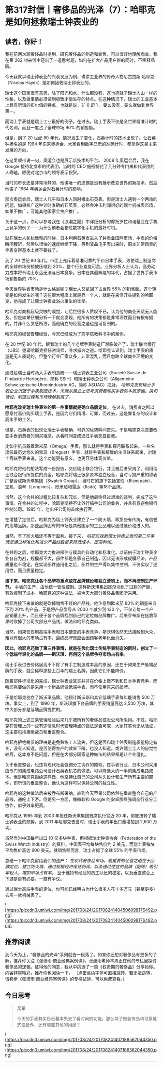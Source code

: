 # 第317封信丨奢侈品的光泽（7）：哈耶克是如何拯救瑞士钟表业的

## 读者，你好！

我在前两次聊奢侈品时提到，研究奢侈品的制造和销售，可以很好地理解商业。我在第 282 封来信中还出了一道思考题，如何在扩大产品用户群的同时，不稀释品牌。

今天我就以瑞士钟表业的兴衰发展为例，讲讲工业界的传奇人物尼古拉斯·哈耶克（Nicolas Hayek）是如何拯救瑞士钟表业的。

瑞士这个国家很有意思，除了阳光和水，什么都没有，这也造就了瑞士人山一样的性格，以及做事情必须做到极致才能生存的特点。在这种情况下，瑞士的工业基本上具有所谓的布尔值的特点，也就是说，非 0 即 1 ，要么没有，要么就做到世界第一。

而瑞士手表就是瑞士工业最好的例子。在过去，瑞士手表不仅是全世界精准计时的代名词，而且一度占了全球市场 90% 的销售额。

但是，到了 20 世纪 60 年代，情况发生了变化，石英计时的技术出现了。让石英钟扬名的是 1964 年东京奥运会，大家看到数字显示的准确计时，都觉得这是未来发展的方向。

在这里顺带说一句，奥运会也是展示新技术的平台。 2008 年奥运会后，我在 Google 接待北京市的代表团，当时的 CEO 施密特花了几分钟专门来和代表团的人寒暄，顺便对北京市的领导表示祝贺。

当时的市长还是非常冷静的，他讲唯一的遗憾是没有展示改变世界的新技术，然后他讲了 1964 年奥运会对石英计时的影响。

那次奥运会后，瑞士人几乎和日本人同时推出石英表。但是瑞士人遇到一个两难的问题，如果推广这种计时准确的石英表，必然会冲击利润很好的瑞士机械表市场，如果不推广，可能其他国家会生产推广。

关于这一点，你可以参考我在《浪潮之巅》中详细分析的摩托罗拉和诺基亚在手机上竞争的例子——为什么前者会错过数字化手机的最好时机。

就在瑞士人犹犹豫豫的时候，日本利用石英表进入了钟表业国际市场，手表的价格瞬间腰斩，然后以很快的速度继续下降，等到液晶电子表出来时，原本非常昂贵的手表变得基本上就不要钱了。

到了 20 世纪 80 年代，市面上充斥着精准可靠的平价日本手表，致使瑞士制造商的全球市场份额被压缩到 20%，整个行业岌岌可危。业界分析人士认为，高劳动力成本将令瑞士永远无法与日本竞争。日本在其最辉煌的年代，占据了世界手表市场销售额的 70%。

今天世界钟表市场是什么格局呢？瑞士人又拿回了占世界 55% 的销售额。这个转变是如何发生的呢？这在很大程度上就是靠一个人，就是在来信开头提到的哈耶克，他完成了让瑞士钟表业浴火重生的壮举。

哈耶克对商机超级灵敏的嗅觉，让后世很多人赞叹不已，认为他的商业天赋无人能及。但是如果仔细分析一下就会发现，他所有的决策都是非常理性而且有根有据的，并非什么灵感所致，而他确立的经营之道也是可复制的。

哈耶克的经营管理经验，今天已经成为了商学院教科书中的案例。

在 20 世纪 80 年代，眼看瑞士的几个老牌手表制造厂濒临破产了，瑞士联合银行（UBS）邀请哈耶克担任咨询师，寻求振兴之道。哈耶克认识到，瑞士手表的质量是无人质疑的，但整个行业厂家众多，非常混乱，而且忽略全球商业环境的变化。

通过给瑞士当时两大手表制造商——瑞士钟表工业公司（Societé Suisse de l'Industrie Horlogère，简称 SSIH）和瑞士钟表总公司（Allgemeine Schweizerische Uhrenindustrie AG，简称 ASUAG）把脉， *哈耶克发现瑞士手表企业沉迷于手表制造技术，未能从商业上思考消费者购买手表的本质原因。换句话说，制造过程和市场理解脱离了。*

 **哈耶克改变瑞士钟表业的第一件事情就是确立品牌定位。** 在过去，消费者之所以愿意付高价购买瑞士手表，是因为它们精准、可靠，而过去，这是靠复杂的设计和高水平的工艺。

但是，石英表的出现让瑞士手表精确、可靠的优势瞬间丧失。于是哈耶克决意要改变手表消费者的购买理念，从看时间变成通过手表彰显自我。

比如宇航员戴着欧米茄（Omega）手表，那么就将手表和探月联系起来。一些名流佩戴历史悠久的宝玑（Breguet）手表，就将手表和精致的生活联系起来，对瑞士高端手表来说，这个功能更有意义，也更容易体现价值。

哈耶克将他的想法写成一份报告，交给瑞士联合银行，并且被后者采纳了。利用瑞士联合银行所提供的资金，哈耶克将瑞士很多原本独立经营，当时亏损严重的钟表厂整合成斯沃琪集团（Swatch Group），当时它的旗下包括宝珀（Blancpain）、宝玑、浪琴（Longines）、欧米茄和雷达（Rado）等18个品牌。

当然，这个合并的过程比较复杂和冗长，但是他最终经过艰难的谈判，完成了这件事情。在合并的过程中，哈耶克坚持不让外行插手公司的业务，并且有意避免银行控制公司。1985 年，他出任公司的首席执行官。

在清楚了定位后，哈耶克为瑞士钟表业建立了一个防火墙，即那些有传统，有信誉的高端品牌。那些品牌固有的市场是其他国家的工业品难以通过低价格进入的。

当然，有了防火墙还不等于盈利。接下来， *哈耶克挽救瑞士钟表业做的第二件事情是通过标准化和减少产品线数量来降低成本，提高利润。*

在并购之后，哈耶克大力推进部件与模具的自动化和标准化。以前由于瑞士钟表企业各自为战，规模都不大，部件都是各家自己制造，因此无法形成规模经济，产品质量也不稳定。在实现部件通用化之后，部件的生产得以集中控制，不仅实现了通用性，而且质量稳定。

 **接下来，哈耶克让各个品牌将重点放在品牌建设和独立营销上，而不再控制生产环节。** 手表的生产，由他统一管理控制。这样斯沃琪集团逐渐消化了过剩的产能，有效控制了成本。哈耶克的这种做法，被今天大部分奢侈品集团所采用。

哈耶克接下来做的就是砍掉销售不好的产品线。他注意到欧米茄 80% 的销量来自不到 20% 的产品，于是将产品型号从 2000 个减少到 130 个，不仅让每一个产品销量上升，而且便于各个品牌找到自己的定位做品牌推广。后来乔布斯在拯救苹果时砍掉了公司大部分产品线，做法和哈耶克类似。

当然，如果仅仅用高端手表和日本便宜的手表竞争，斯沃琪依然无法接触到大众，难以有很大的市场占有率，最终品牌效应会因顾客老年化而消失。

 **因此，哈耶克还做了第三件事情，就是在优化瑞士传统手表制造的同时，创立了一个低端年轻化的品牌——斯沃琪，再用这个品牌争夺市场占有率。**

瑞士手表过去价格居高不下除了有手工制造成本高的原因，还在于如果生产低端品牌的手表，就会稀释那些上百年的瑞士名牌，因此它们不能降价。

随着部件标准化的完成，瑞士钟表业其实并非在价格上做不到和日本手表竞争，而哈耶克要做的是采用一个新品牌做低端手表，而不使用原来的品牌。

于是哈耶克创立了斯沃琪品牌，他预计斯沃琪和其它低端手表每年能销售 500 万块。事实上，到了 1990 年，斯沃琪旗下各品牌的手表销量高达 2,500 万块，其中大部分都是低端品牌提供的。

哈耶克的上述三条管理经验后来几乎被所有的奢侈品控股公司所采用。不过，哈耶克在管理上的一些有违信息时代管理特点的做法是否可取，大家其实也无从验证，这主要包括拒绝裁员和垂直整合。

哈耶克拒绝裁员的理由是避免熟练工人流失，但这是否和瑞士钟表制造质量稳定有关，没有人知道，是否使得生产的效率下降，也没人知道。或许瑞士工人的自觉性较高，这本身不是问题，但是在大部分国家这种做法的结果都是让企业僵化。

关于垂直整合，也违背现代社会强调分工协作的原则，在手表行业，日本公司采用由专门的集成电路公司设计石英表机芯的做法，可以降低大约一半的集成电路成本。但是哈耶克拒绝这样做，他坚持让自己的公司从头设计和生产所有主要的部件，即所谓的垂直整合，他认为这样可以保持公司的独立性。

哈耶克的这种做法后来被乔布斯采纳，直到今天苹果公司依然在垂直整合自己的产品线，通吃上下游。但是另一方面，像微软和 Google 的安卓那样强调全行业分工协作，似乎效率更高。

哈耶克从 1985 年到 2003 年担任斯沃琪集团首席执行官近 20 年，彻底扭转了瑞士钟表业的颓势。到 2011 年哈耶克去世时，瑞士手表的年出口量增加到 2,600 万块。

虽然当时中国每年出口 10 亿多块手表，但根据瑞士钟表协会（Federation of the Swiss Watch Industry）的资料，中国表平均每块售价约 2 美元，而瑞士表每块平均售价高达 600 美元。就销售额而言，瑞士占据了全球 55% 的手表市场。

总结一下哈耶克留给我们的遗产： *在现代奢侈品市场，最重要的经营之道在于品牌定位、建立防火墙、通过规模经济保证利润，以及通过便宜的品牌（副牌）吸引年轻人，增加市场占有率。* 至于维持有经验的员工队伍的稳定，以及垂直整合上下游是否有必要，一直有争议。

通过瑞士高端手表的定位，你可能已经明白为什么很多人花十多万元（甚至更多）去买一款机械表了。

![https://piccdn3.umiwi.com/img/201708/24/201708241404506098176492.png](https://piccdn3.umiwi.com/img/201708/24/201708241404506098176492.png)

## 推荐阅读

到今天为止，“奢侈品的光泽”系列就告一段落了。如果你还想对奢侈品有更多的了解，推荐你关注《张潇雨·商业经典案例课》。张潇雨老师本周正在他的专栏里探讨奢侈品的逻辑。征得他的同意，我从中挑选了一篇《权贵期的奢侈品》分享给你。内容非常精彩，推荐你也阅读一下。 （点击蓝色字体可直接跳转，若无法跳转，请移步《张潇雨·商业经典案例课》的专栏试读，可以免费查看。）

## 今日思考

> 吴军
> 
> 今天的手表其实已经基本失去了看时间的功能，那么除了做装饰品和可穿戴式设备外，还有哪些其他的用途？

![https://piccdn3.umiwi.com/img/201708/24/201708241407188562044350.png](https://piccdn3.umiwi.com/img/201708/24/201708241407188562044350.png)

---
